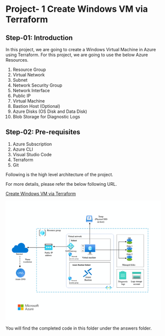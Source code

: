 # Project- 1 Create Windows VM via Terraform

## Step-01: Introduction

In this project, we are going to create a Windows Virtual Machine in Azure using Terraform. For this project, we are going to use the below Azure Resources.

1. Resource Group
2. Virtual Network
3. Subnet
4. Network Security Group
5. Network Interface
6. Public IP
7. Virtual Machine
8. Bastion Host (Optional)
9. Azure Disks (OS Disk and Data Disk)
10. Blob Storage for Diagnostic Logs

## Step-02: Pre-requisites

1. Azure Subscription
2. Azure CLI
3. Visual Studio Code
4. Terraform
5. Git

Following is the high level architecture of the project.


For more details, please refer the below following URL.

[Create Windows VM via Terraform](https://learn.microsoft.com/en-us/azure/architecture/reference-architectures/n-tier/windows-vm)

![Alt text](/Projects/Create-Windows-VM/images/image.png "Create Windows VM Architecture")

You will find the completed code in this folder under the answers folder.


